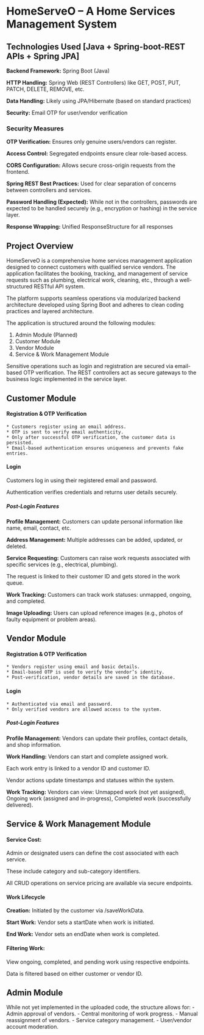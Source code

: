 # HomeServeO – A Home Services Management System

## Technologies Used [Java + Spring-boot-REST APIs + Spring JPA]

**Backend Framework:** Spring Boot (Java)

**HTTP Handling:** Spring Web (REST Controllers) like GET, POST, PUT, PATCH, DELETE, REMOVE, etc.

**Data Handling:** Likely using JPA/Hibernate (based on standard practices)

**Security:** Email OTP for user/vendor verification

### Security Measures
**OTP Verification:** Ensures only genuine users/vendors can register.

**Access Control:** Segregated endpoints ensure clear role-based access.

**CORS Configuration:** Allows secure cross-origin requests from the frontend.

**Spring REST Best Practices:** Used for clear separation of concerns between controllers and services.

**Password Handling (Expected):** While not in the controllers, passwords are expected to be handled securely (e.g., encryption or hashing) in the service layer.

**Response Wrapping:** Unified ResponseStructure<T> for all responses


## Project Overview
HomeServeO is a comprehensive home services management application designed to connect customers with qualified service vendors. The application facilitates the booking, tracking, and management of service requests such as plumbing, electrical work, cleaning, etc., through a well-structured RESTful API system.

The platform supports seamless operations via modularized backend architecture developed using Spring Boot and adheres to clean coding practices and layered architecture.

The application is structured around the following modules:
1. Admin Module (Planned)
2. Customer Module
3. Vendor Module
4. Service & Work Management Module

Sensitive operations such as login and registration are secured via email-based OTP verification. The REST controllers act as secure gateways to the business logic implemented in the service layer.

## Customer Module
#### Registration & OTP Verification
    * Customers register using an email address.
    * OTP is sent to verify email authenticity.
    * Only after successful OTP verification, the customer data is persisted.
    * Email-based authentication ensures uniqueness and prevents fake entries.
#### Login
Customers log in using their registered email and password.

Authentication verifies credentials and returns user details securely.

##### Post-Login Features
**Profile Management:** Customers can update personal information like name, email, contact, etc.

**Address Management:** Multiple addresses can be added, updated, or deleted.

**Service Requesting:** Customers can raise work requests associated with specific services (e.g., electrical, plumbing).

The request is linked to their customer ID and gets stored in the work queue.

**Work Tracking:** Customers can track work statuses: unmapped, ongoing, and completed.

**Image Uploading:** Users can upload reference images (e.g., photos of faulty equipment or problem areas).


## Vendor Module
#### Registration & OTP Verification
    * Vendors register using email and basic details.
    * Email-based OTP is used to verify the vendor’s identity.
    * Post-verification, vendor details are saved in the database.
#### Login
    * Authenticated via email and password.
    * Only verified vendors are allowed access to the system.
##### Post-Login Features
**Profile Management:** Vendors can update their profiles, contact details, and shop information.

**Work Handling:** Vendors can start and complete assigned work.

Each work entry is linked to a vendor ID and customer ID.

Vendor actions update timestamps and statuses within the system.

**Work Tracking:** Vendors can view: Unmapped work (not yet assigned), Ongoing work (assigned and in-progress), Completed work (successfully delivered).


## Service & Work Management Module
#### Service Cost: 
Admin or designated users can define the cost associated with each service.

These include category and sub-category identifiers.

All CRUD operations on service pricing are available via secure endpoints.

#### Work Lifecycle
**Creation:** Initiated by the customer via /saveWorkData.

**Start Work:** Vendor sets a startDate when work is initiated.

**End Work:** Vendor sets an endDate when work is completed.

#### Filtering Work:

View ongoing, completed, and pending work using respective endpoints.

Data is filtered based on either customer or vendor ID.


## Admin Module 
While not yet implemented in the uploaded code, the structure allows for:
    - Admin approval of vendors.
    - Central monitoring of work progress.
    - Manual reassignment of vendors.
    - Service category management.
    - User/vendor account moderation.

